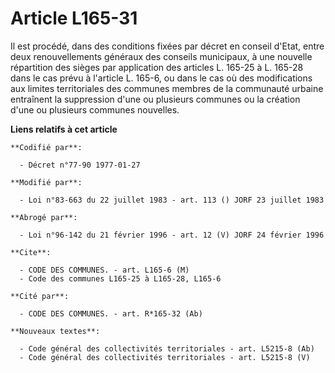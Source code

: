 # Article L165-31

Il est procédé, dans des conditions fixées par décret en conseil d'Etat, entre deux renouvellements généraux des conseils
municipaux, à une nouvelle répartition des sièges par application des articles L. 165-25 à L. 165-28 dans le cas prévu à
l'article L. 165-6, ou dans le cas où des modifications aux limites territoriales des communes membres de la communauté
urbaine entraînent la suppression d'une ou plusieurs communes ou la création d'une ou plusieurs communes nouvelles.

**Liens relatifs à cet article**

	**Codifié par**:

	  - Décret n°77-90 1977-01-27

	**Modifié par**:

	  - Loi n°83-663 du 22 juillet 1983 - art. 113 () JORF 23 juillet 1983

	**Abrogé par**:

	  - Loi n°96-142 du 21 février 1996 - art. 12 (V) JORF 24 février 1996

	**Cite**:

	  - CODE DES COMMUNES. - art. L165-6 (M)
	  - Code des communes L165-25 à L165-28, L165-6

	**Cité par**:

	  - CODE DES COMMUNES. - art. R*165-32 (Ab)

	**Nouveaux textes**:

	  - Code général des collectivités territoriales - art. L5215-8 (Ab)
	  - Code général des collectivités territoriales - art. L5215-8 (V)
